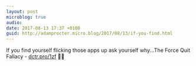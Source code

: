 ```yaml
---
layout: post
microblog: true
audio: 
date: 2017-08-13 17:37 +0100
guid: http://adamprocter.micro.blog/2017/08/13/if-you-find.html
---
```

If you find yourself flicking those apps up ask yourself why...The Force Quit Fallacy - [dctr.pro/1zf](http://dctr.pro/1zf) 📱🚫
